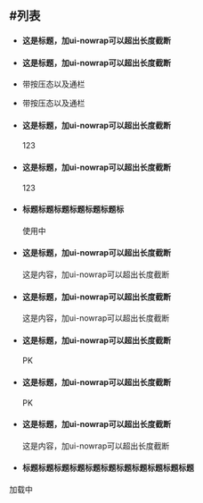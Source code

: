 #列表 
--- 
<ul class="ui-list ui-list-text ui-list-link ui-border-b">
    <li class="ui-border-t">
        <h4 class="ui-nowrap">这是标题，加ui-nowrap可以超出长度截断</h4>
    </li>
    <li class="ui-border-t">
        <h4 class="ui-nowrap">这是标题，加ui-nowrap可以超出长度截断</h4>
    </li>
</ul>
<ul class="ui-list ui-list-text ui-list-active ui-list-cover ui-border-tb">
    <li class="ui-border-t">
        <p>带按压态以及通栏</p>
    </li>
    <li class="ui-border-t">
        <p>带按压态以及通栏</p>
    </li>
</ul>
<ul class="ui-list ui-list-text ui-border-tb">
    <li class="ui-border-t">
        <div class="ui-list-info">
            <h4 class="ui-nowrap">这是标题，加ui-nowrap可以超出长度截断</h4>
        </div>
        <div class="ui-badge">123</div>
    </li>
    <li class="ui-border-t">
        <div class="ui-list-info">
            <h4 class="ui-nowrap">这是标题，加ui-nowrap可以超出长度截断</h4>
        </div>
        <div class="ui-badge-muted">123</div>
    </li>
    <li class="ui-border-t">
        <div class="ui-list-info">
           <h4>标题标题标题标题标题标题标</h4>
        </div>
        <div class="ui-list-action">使用中</div>
    </li>
</ul>
<ul class="ui-list ui-border-tb">  
    <li>
        <div class="ui-list-thumb ui-avatar-s">
           <span style="background-image:url(http://placehold.sinaapp.com/?100*100)"></span>
        </div>
        <div class="ui-list-info ui-border-t">
            <h4 class="ui-nowrap">这是标题，加ui-nowrap可以超出长度截断</h4>
            <p class="ui-nowrap">这是内容，加ui-nowrap可以超出长度截断</p>
        </div>
    </li>
    <li>
        <div class="ui-list-thumb ui-avatar-s">
            <span  style="background-image:url(http://placehold.sinaapp.com/?100*100)"></span>
        </div>
        <div class="ui-list-info ui-border-t">
            <h4 class="ui-nowrap">这是标题，加ui-nowrap可以超出长度截断</h4>
            <p class="ui-nowrap">这是内容，加ui-nowrap可以超出长度截断</p>
      </div>
    </li>
</ul>
<ul class="ui-list ui-list-function ui-border-tb">
    <li>
        <div class="ui-avatar-s">
            <span style="background-image:url(http://placehold.sinaapp.com/?80*80)"></span>
        </div>
        <div class="ui-list-info ui-border-t">
            <h4 class="ui-nowrap">这是标题，加ui-nowrap可以超出长度截断</h4>
        </div>
        <div class="ui-btn">PK</div>
    </li>
    <li>
        <div class="ui-avatar-s">
            <span style="background-image:url(http://placehold.sinaapp.com/?80*80)"></span>
        </div>
        <div class="ui-list-info ui-border-t">
            <h4 class="ui-nowrap">这是标题，加ui-nowrap可以超出长度截断</h4>
        </div>
        <div class="ui-btn">PK</div>
    </li>
</ul>
<ul class="ui-list ui-list-link ui-border-tb">
    <li class="ui-border-t">
        <div class="ui-list-img">
            <span style="background-image:url(http://placehold.sinaapp.com/?200*136)"></span>
        </div>
        <div class="ui-list-info">
            <h4 class="ui-nowrap">这是标题，加ui-nowrap可以超出长度截断</h4>
            <p class="ui-nowrap">这是内容，加ui-nowrap可以超出长度截断</p>
        </div>
    </li>
    <li class="ui-border-t">
        <div class="ui-list-img">
           <span style="background-image:url(http://placehold.sinaapp.com/?200*136)"></span>
        </div>
        <div class="ui-list-info">
            <h4>标题标题标题标题标题标题标题标题标题标题标题</h4>
        </div>
    </li>
</ul>
<div class="ui-loading-wrap">
    <p>加载中</p>
    <i class="ui-loading"></i>
</div>
